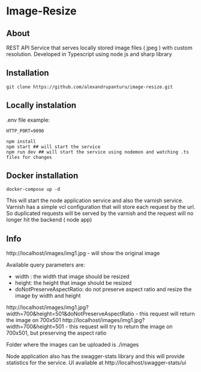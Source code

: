# Image-Resize


## About ##

REST API Service that serves locally stored image files ( jpeg ) with custom resolution.
Developed in Typescript using node js and sharp library



## Installation ##

```
git clone https://github.com/alexandrupanturu/image-resize.git 
```

## Locally instalation ##

.env file example:

````file
HTTP_PORT=9090
````

````
npm install
npm start ## will start the service
npm run dev ## will start the service using nodemon and watching .ts files for changes
````

## Docker installation ##
````
docker-compose up -d
````
This will start the node application service and also the varnish service.
Varnish has a simple vcl configuration that will store each request by the url. So duplicated requests will be served by the varnish and the request will no longer hit the backend ( node app)

## Info ###

http://localhost/images/img1.jpg - will show the original image

Available query parameters are:
 - width : the width that image should be resized
 - height: the height that image should be resized
 - doNotPreserveAspectRatio: do not preserve aspect ratio and resize the image by width and height

http://localhost/images/img1.jpg?width=700&height=501&doNotPreserveAspectRatio - this request will return the image on 700x501 
http://localhost/images/img1.jpg?width=700&height=501 - this request will try to return the image on 700x501, but preserving the aspect ratio

Folder where the images can be uploaded is ./images

Node application also has the swagger-stats library and this will provide statistics for the service. 
UI available at http://localhost/swagger-stats/ui

